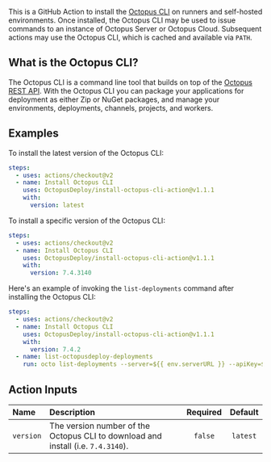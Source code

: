 This is a GitHub Action to install the [Octopus CLI](https://octopus.com/docs/octopus-rest-api/octopus-cli) on runners and self-hosted environments. Once installed, the Octopus CLI may be used to issue commands to an instance of Octopus Server or Octopus Cloud. Subsequent actions may use the Octopus CLI, which is cached and available via `PATH`.

## What is the Octopus CLI?

The Octopus CLI is a command line tool that builds on top of the [Octopus REST API](https://octopus.com/docs/octopus-rest-api). With the Octopus CLI you can package your applications for deployment as either Zip or NuGet packages, and manage your environments, deployments, channels, projects, and workers.

## Examples

To install the latest version of the Octopus CLI:

```yml
steps:
  - uses: actions/checkout@v2
  - name: Install Octopus CLI
    uses: OctopusDeploy/install-octopus-cli-action@v1.1.1
    with:
      version: latest
```

To install a specific version of the Octopus CLI:

```yml
steps:
  - uses: actions/checkout@v2
  - name: Install Octopus CLI
    uses: OctopusDeploy/install-octopus-cli-action@v1.1.1
    with:
      version: 7.4.3140
```

Here's an example of invoking the `list-deployments` command after installing the Octopus CLI:

```yml
steps:
  - uses: actions/checkout@v2
  - name: Install Octopus CLI
    uses: OctopusDeploy/install-octopus-cli-action@v1.1.1
    with:
      version: 7.4.2
  - name: list-octopusdeploy-deployments
    run: octo list-deployments --server=${{ env.serverURL }} --apiKey=${{ secrets.apiKey }}
```

## Action Inputs

| Name | Description | Required | Default |
| :- | :- | :-: | :-: |
| `version` | The version number of the Octopus CLI to download and install (i.e. `7.4.3140`). | `false` | `latest` |